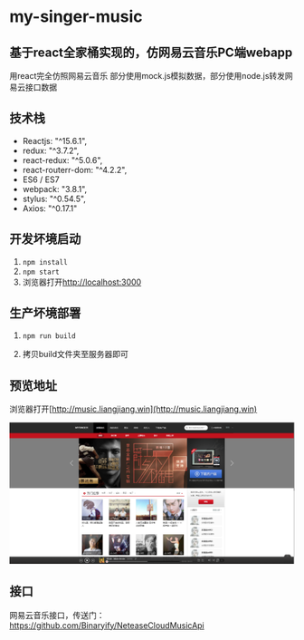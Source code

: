 # my-singer-music

## 基于react全家桶实现的，仿网易云音乐PC端webapp
用react完全仿照网易云音乐
部分使用mock.js模拟数据，部分使用node.js转发网易云接口数据

## 技术栈
- Reactjs: "^15.6.1",
- redux: "^3.7.2",
- react-redux: "^5.0.6",
- react-routerr-dom: "^4.2.2",
- ES6 / ES7
- webpack: "3.8.1",
- stylus: "^0.54.5",
- Axios: "^0.17.1"

## 开发坏境启动

1. `npm install`
2. `npm start`
3. 浏览器打开[http://localhost:3000](http://localhost:3000)

## 生产坏境部署

1. `npm run build`

2. 拷贝build文件夹至服务器即可

##  预览地址

浏览器打开[http://music.liangjiang.win](http://music.liangjiang.win)

![Mou icon](./preview.png)

##  接口

网易云音乐接口，传送门：https://github.com/Binaryify/NeteaseCloudMusicApi
